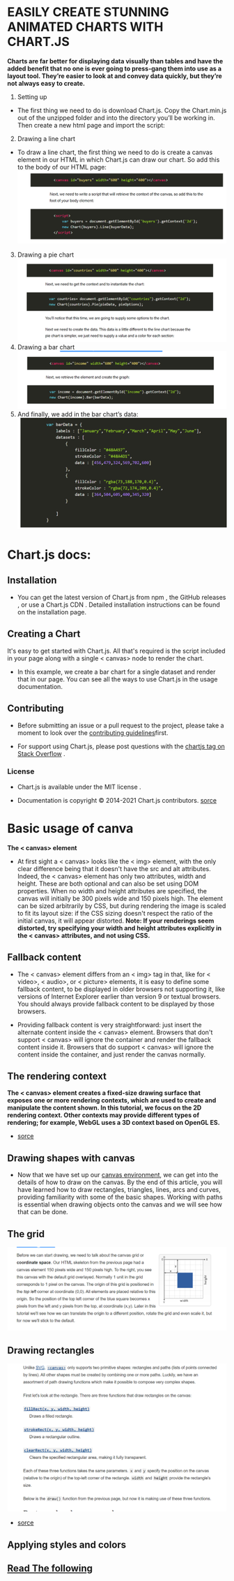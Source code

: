 # EASILY CREATE STUNNING ANIMATED CHARTS WITH CHART.JS 
**Charts are far better for displaying data visually than tables and have the added benefit that no one is ever going to press-gang them into use as a layout tool. They’re easier to look at and convey data quickly, but they’re not always easy to create.**
1. Setting up 

+ The first thing we need to do is download Chart.js. Copy the Chart.min.js out of the unzipped folder and into the directory you’ll be working in. Then create a new html page and import the script: 
2. Drawing a line chart 
- To draw a line chart, the first thing we need to do is create a canvas element in our HTML in which Chart.js can draw our chart. So add this to the body of our HTML page: 
![image](Images201/z11.png)
3. Drawing a pie chart 
![image](Images201/z12.png)
4. Drawing a bar chart 
![image](Images201/z13.png)
5. And finally, we add in the bar chart’s data: 
![image](Images201/z14.png)
# Chart.js docs: 
## Installation
+ You can get the latest version of Chart.js from npm , the GitHub releases , or use a Chart.js CDN . Detailed installation instructions can be found on the installation page.

## Creating a Chart
It's easy to get started with Chart.js. All that's required is the script included in your page along with a single < canvas> node to render the chart.

+ In this example, we create a bar chart for a single dataset and render that in our page. You can see all the ways to use Chart.js in the usage documentation.


## Contributing
+ Before submitting an issue or a pull request to the project, please take a moment to look over the [contributing guidelines](https://www.chartjs.org/docs/latest/developers/contributing.html)first.

- For support using Chart.js, please post questions with the [chartjs tag on Stack Overflow](https://stackoverflow.com/questions/tagged/chart.js?tab=Newest) .

### License
- Chart.js is available under the MIT license .

+ Documentation is copyright © 2014-2021 Chart.js contributors.
[sorce](https://www.chartjs.org/docs/latest/)

# Basic usage of canva
**The < canvas> element**
+ At first sight a < canvas> looks like the < img> element, with the only clear difference being that it doesn't have the src and alt attributes. Indeed, the < canvas> element has only two attributes, width and height. These are both optional and can also be set using DOM properties. When no width and height attributes are specified, the canvas will initially be 300 pixels wide and 150 pixels high. The element can be sized arbitrarily by CSS, but during rendering the image is scaled to fit its layout size: if the CSS sizing doesn't respect the ratio of the initial canvas, it will appear distorted.
**Note: If your renderings seem distorted, try specifying your width and height attributes explicitly in the < canvas> attributes, and not using CSS.**
## Fallback content 
+ The < canvas> element differs from an < img> tag in that, like for < video>, < audio>, or < picture> elements, it is easy to define some fallback content, to be displayed in older browsers not supporting it, like versions of Internet Explorer earlier than version 9 or textual browsers. You should always provide fallback content to be displayed by those browsers.

+ Providing fallback content is very straightforward: just insert the alternate content inside the < canvas> element. Browsers that don't support < canvas> will ignore the container and render the fallback content inside it. Browsers that do support < canvas> will ignore the content inside the container, and just render the canvas normally.
## The rendering context 
**The < canvas> element creates a fixed-size drawing surface that exposes one or more rendering contexts, which are used to create and manipulate the content shown. In this tutorial, we focus on the 2D rendering context. Other contexts may provide different types of rendering; for example, WebGL uses a 3D context based on OpenGL ES.**
+ [sorce](https://developer.mozilla.org/en-US/docs/Web/API/Canvas_API/Tutorial/Basic_usage)
## Drawing shapes with canvas 
+ Now that we have set up our [canvas environment](https://developer.mozilla.org/en-US/docs/Web/API/Canvas_API/Tutorial/Basic_usage), we can get into the details of how to draw on the canvas. By the end of this article, you will have learned how to draw rectangles, triangles, lines, arcs and curves, providing familiarity with some of the basic shapes. Working with paths is essential when drawing objects onto the canvas and we will see how that can be done.
## The grid 
![image](Images201/z15.png)
## Drawing rectangles 
![image](Images201/z16.png)
+ [sorce](https://developer.mozilla.org/en-US/docs/Web/API/Canvas_API/Tutorial/Drawing_shapes )
## Applying styles and colors 
## [Read The following](https://developer.mozilla.org/en-US/docs/Web/API/Canvas_API/Tutorial/Applying_styles_and_colors)

